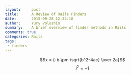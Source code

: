 ```yaml
---
layout:     post
title:      A Review of Rails Finders
date:       2015-09-28 12:32:18
author:     Yury Voloshin
summary:    A brief overview of finder methods in Rails
comments: true
categories: Rails
tags:
 - finders
---
```

$$x = {-b \pm \sqrt{b^2-4ac} \over 2a}$$
$$i^2 = -1$$
